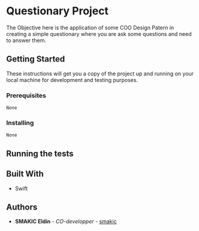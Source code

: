 # Questionary Project
    
The Objective here is the application of some COO Design Patern in creating a simple questionary 
where you are ask some questions and need to answer them.




## Getting Started

These instructions will get you a copy of the project up and running on your local machine for development and testing purposes.

### Prerequisites
    None
 
### Installing
    None


## Running the tests






## Built With


* Swift




## Authors

* **SMAKIC Eldin**  - *CO-developper* - [smakic](https://gitlab-etu.fil.univ-lille1.fr/smakic)
